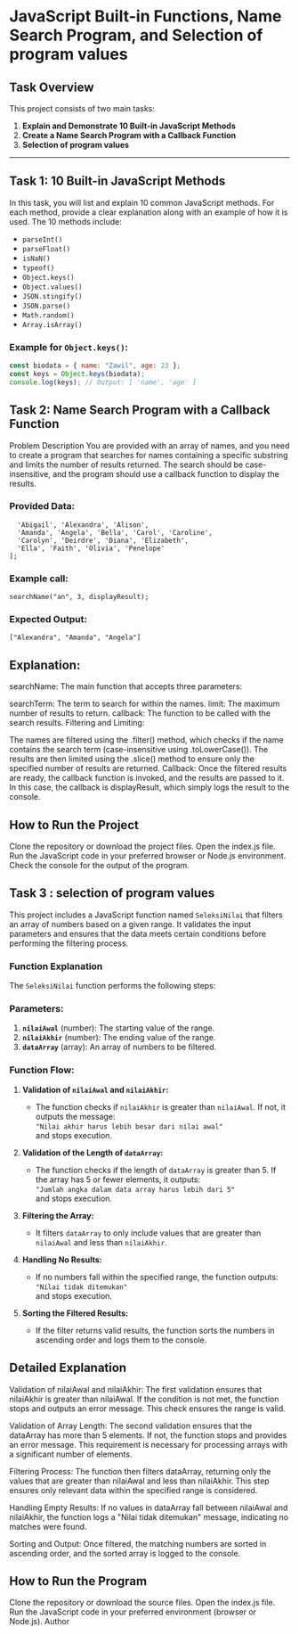 # JavaScript Built-in Functions, Name Search Program, and Selection of program values

## Task Overview

This project consists of two main tasks:

1. **Explain and Demonstrate 10 Built-in JavaScript Methods**
2. **Create a Name Search Program with a Callback Function**
3. **Selection of program values**

---

## Task 1: 10 Built-in JavaScript Methods

In this task, you will list and explain 10 common JavaScript methods. For each method, provide a clear explanation along with an example of how it is used. The 10 methods include:

- `parseInt()`
- `parseFloat()`
- `isNaN()`
- `typeof()`
- `Object.keys()`
- `Object.values()`
- `JSON.stingify()`
- `JSON.parse()`
- `Math.random()`
- `Array.isArray()`

### Example for `Object.keys()`:

```javascript
const biodata = { name: "Zawil", age: 23 };
const keys = Object.keys(biodata);
console.log(keys); // Output: [ 'name', 'age' ]
```
## Task 2: Name Search Program with a Callback Function
Problem Description
You are provided with an array of names, and you need to create a program that searches for names containing a specific substring and limits the number of results returned. The search should be case-insensitive, and the program should use a callback function to display the results.

### Provided Data:
```const names = [
  'Abigail', 'Alexandra', 'Alison',
  'Amanda', 'Angela', 'Bella', 'Carol', 'Caroline',
  'Carolyn', 'Deirdre', 'Diana', 'Elizabeth',
  'Ella', 'Faith', 'Olivia', 'Penelope'
];
```
### Example call:
```
searchName("an", 3, displayResult);
```
### Expected Output:
```
["Alexandra", "Amanda", "Angela"]
```
## Explanation:
searchName: The main function that accepts three parameters:

searchTerm: The term to search for within the names.
limit: The maximum number of results to return.
callback: The function to be called with the search results.
Filtering and Limiting:

The names are filtered using the .filter() method, which checks if the name contains the search term (case-insensitive using .toLowerCase()).
The results are then limited using the .slice() method to ensure only the specified number of results are returned.
Callback: Once the filtered results are ready, the callback function is invoked, and the results are passed to it. In this case, the callback is displayResult, which simply logs the result to the console.

## How to Run the Project
Clone the repository or download the project files.
Open the index.js file.
Run the JavaScript code in your preferred browser or Node.js environment.
Check the console for the output of the program.

## Task 3 : selection of program values

This project includes a JavaScript function named `SeleksiNilai` that filters an array of numbers based on a given range. It validates the input parameters and ensures that the data meets certain conditions before performing the filtering process.

### Function Explanation

The `SeleksiNilai` function performs the following steps:

### Parameters:
1. **`nilaiAwal`** (number): The starting value of the range.
2. **`nilaiAkhir`** (number): The ending value of the range.
3. **`dataArray`** (array): An array of numbers to be filtered.

### Function Flow:
1. **Validation of `nilaiAwal` and `nilaiAkhir`:**
   - The function checks if `nilaiAkhir` is greater than `nilaiAwal`. If not, it outputs the message:  
     `"Nilai akhir harus lebih besar dari nilai awal"`  
     and stops execution.

2. **Validation of the Length of `dataArray`:**
   - The function checks if the length of `dataArray` is greater than 5. If the array has 5 or fewer elements, it outputs:  
     `"Jumlah angka dalam data array harus lebih dari 5"`  
     and stops execution.

3. **Filtering the Array:**
   - It filters `dataArray` to only include values that are greater than `nilaiAwal` and less than `nilaiAkhir`.

4. **Handling No Results:**
   - If no numbers fall within the specified range, the function outputs:  
     `"Nilai tidak ditemukan"`  
     and stops execution.

5. **Sorting the Filtered Results:**
   - If the filter returns valid results, the function sorts the numbers in ascending order and logs them to the console.
  
## Detailed Explanation
Validation of nilaiAwal and nilaiAkhir:
The first validation ensures that nilaiAkhir is greater than nilaiAwal. If the condition is not met, the function stops and outputs an error message. This check ensures the range is valid.

Validation of Array Length:
The second validation ensures that the dataArray has more than 5 elements. If not, the function stops and provides an error message. This requirement is necessary for processing arrays with a significant number of elements.

Filtering Process:
The function then filters dataArray, returning only the values that are greater than nilaiAwal and less than nilaiAkhir. This step ensures only relevant data within the specified range is considered.

Handling Empty Results:
If no values in dataArray fall between nilaiAwal and nilaiAkhir, the function logs a "Nilai tidak ditemukan" message, indicating no matches were found.

Sorting and Output:
Once filtered, the matching numbers are sorted in ascending order, and the sorted array is logged to the console.

## How to Run the Program
Clone the repository or download the source files.
Open the index.js file.
Run the JavaScript code in your preferred environment (browser or Node.js).
Author




